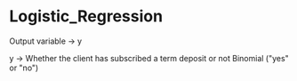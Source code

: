 # Logistic_Regression
Output variable -> y

y -> Whether the client has subscribed a term deposit or not 
Binomial ("yes" or "no")
